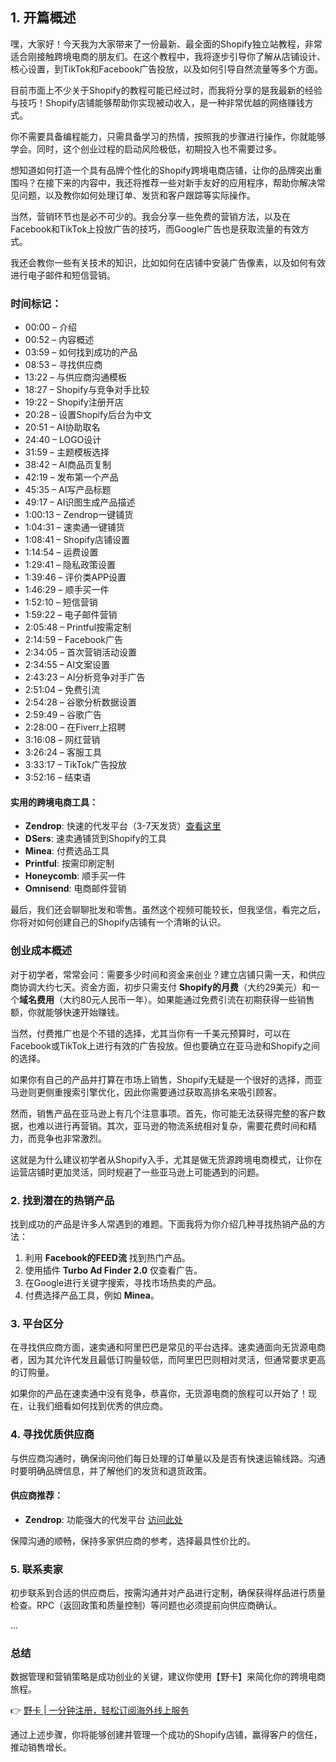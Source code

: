 ## 1. 开篇概述

嘿，大家好！今天我为大家带来了一份最新、最全面的Shopify独立站教程，非常适合刚接触跨境电商的朋友们。在这个教程中，我将逐步引导你了解从店铺设计、核心设置，到TikTok和Facebook广告投放，以及如何引导自然流量等多个方面。

目前市面上不少关于Shopify的教程可能已经过时，而我将分享的是我最新的经验与技巧！Shopify店铺能够帮助你实现被动收入，是一种非常优越的网络赚钱方式。

你不需要具备编程能力，只需具备学习的热情，按照我的步骤进行操作，你就能够学会。同时，这个创业过程的启动风险极低，初期投入也不需要过多。

想知道如何打造一个具有品牌个性化的Shopify跨境电商店铺，让你的品牌突出重围吗？在接下来的内容中，我还将推荐一些对新手友好的应用程序，帮助你解决常见问题，以及教你如何处理订单、发货和客户跟踪等实际操作。

当然，营销环节也是必不可少的。我会分享一些免费的营销方法，以及在Facebook和TikTok上投放广告的技巧，而Google广告也是获取流量的有效方式。

我还会教你一些有关技术的知识，比如如何在店铺中安装广告像素，以及如何有效进行电子邮件和短信营销。

### 时间标记：
- 00:00 – 介绍
- 00:52 – 内容概述
- 03:59 – 如何找到成功的产品
- 08:53 – 寻找供应商
- 13:22 – 与供应商沟通模板
- 18:27 – Shopify与竞争对手比较
- 19:22 – Shopify注册开店
- 20:28 – 设置Shopify后台为中文
- 20:51 – AI协助取名
- 24:40 – LOGO设计
- 31:59 – 主题模板选择
- 38:42 – AI商品页复制
- 42:19 – 发布第一个产品
- 45:35 – AI写产品标题
- 49:17 – AI识图生成产品描述
- 1:00:13 – Zendrop一键铺货
- 1:04:31 – 速卖通一键铺货
- 1:08:41 – Shopify店铺设置
- 1:14:54 – 运费设置
- 1:29:41 – 隐私政策设置
- 1:39:46 – 评价类APP设置
- 1:46:29 – 顺手买一件
- 1:52:10 – 短信营销
- 1:59:22 – 电子邮件营销
- 2:05:48 – Printful按需定制
- 2:14:59 – Facebook广告
- 2:34:05 – 首次营销活动设置
- 2:34:55 – AI文案设置
- 2:43:23 – AI分析竞争对手广告
- 2:51:04 – 免费引流
- 2:54:28 – 谷歌分析数据设置
- 2:59:49 – 谷歌广告
- 2:28:00 – 在Fiverr上招聘
- 3:16:08 – 网红营销
- 3:26:24 – 客服工具
- 3:33:17 – TikTok广告投放
- 3:52:16 – 结束语

#### 实用的跨境电商工具：

- **Zendrop**: 快速的代发平台（3-7天发货）[查看这里](https://bit.ly/3wHqcbV)
- **DSers**: 速卖通铺货到Shopify的工具
- **Minea**: 付费选品工具
- **Printful**: 按需印刷定制
- **Honeycomb**: 顺手买一件
- **Omnisend**: 电商邮件营销

最后，我们还会聊聊批发和零售。虽然这个视频可能较长，但我坚信，看完之后，你将对如何创建自己的Shopify店铺有一个清晰的认识。

### 创业成本概述
对于初学者，常常会问：需要多少时间和资金来创业？建立店铺只需一天，和供应商协调大约七天。资金方面，初步只需支付 **Shopify的月费**（大约29美元）和一个**域名费用**（大约80元人民币一年）。如果能通过免费引流在初期获得一些销售额，你就能够快速开始赚钱。

当然，付费推广也是个不错的选择，尤其当你有一千美元预算时，可以在Facebook或TikTok上进行有效的广告投放。但也要确立在亚马逊和Shopify之间的选择。

如果你有自己的产品并打算在市场上销售，Shopify无疑是一个很好的选择，而亚马逊则更侧重搜索引擎优化，因此你需要通过获取高排名来吸引顾客。

然而，销售产品在亚马逊上有几个注意事项。首先，你可能无法获得完整的客户数据，也难以进行再营销。其次，亚马逊的物流系统相对复杂，需要花费时间和精力，而竞争也非常激烈。

这就是为什么建议初学者从Shopify入手，尤其是做无货源跨境电商模式，让你在运营店铺时更加灵活，同时规避了一些亚马逊上可能遇到的问题。

### 2. 找到潜在的热销产品

找到成功的产品是许多人常遇到的难题。下面我将为你介绍几种寻找热销产品的方法：

1. 利用 **Facebook的FEED流** 找到热门产品。
2. 使用插件 **Turbo Ad Finder 2.0** 仅查看广告。
3. 在Google进行关键字搜索，寻找市场热卖的产品。
4. 付费选择产品工具，例如 **Minea**。

### 3. 平台区分
在寻找供应商方面，速卖通和阿里巴巴是常见的平台选择。速卖通面向无货源电商者，因为其允许代发且最低订购量较低，而阿里巴巴则相对灵活，但通常要求更高的订购量。

如果你的产品在速卖通中没有竞争，恭喜你，无货源电商的旅程可以开始了！现在，让我们细看如何找到优秀的供应商。

### 4. 寻找优质供应商

与供应商沟通时，确保询问他们每日处理的订单量以及是否有快速运输线路。沟通时要明确品牌信息，并了解他们的发货和退货政策。

#### 供应商推荐：
- **Zendrop**: 功能强大的代发平台 [访问此处](https://bit.ly/3wHqcbV)

保障沟通的顺畅，保持多家供应商的参考，选择最具性价比的。

### 5. 联系卖家
初步联系到合适的供应商后，按需沟通并对产品进行定制，确保获得样品进行质量检查。RPC（返回政策和质量控制）等问题也必须提前向供应商确认。

...

### 总结
数据管理和营销策略是成功创业的关键，建议你使用【野卡】来简化你的跨境电商旅程。

👉 [野卡 | 一分钟注册，轻松订阅海外线上服务](https://bit.ly/bewildcard)

通过上述步骤，你将能够创建并管理一个成功的Shopify店铺，赢得客户的信任，推动销售增长。
